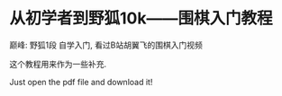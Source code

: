 # 从初学者到野狐10k——围棋入门教程

巅峰: 野狐1段
自学入门, 看过B站胡翼飞的围棋入门视频

这个教程用来作为一些补充.

Just open the pdf file and download it! 
